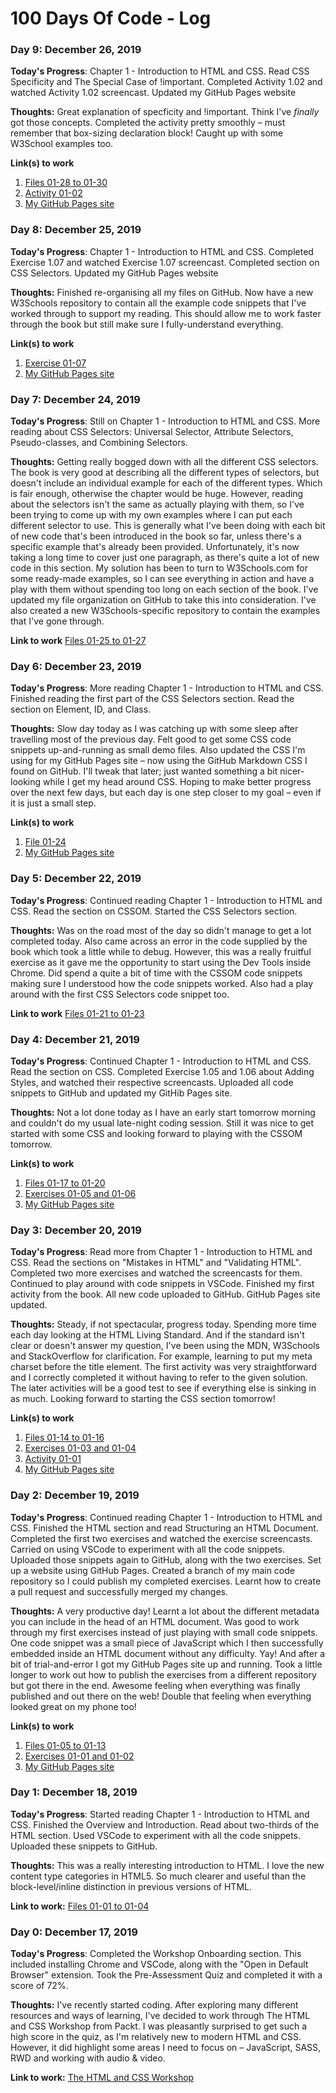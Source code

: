# 100 Days Of Code - Log

### Day 9: December 26, 2019

**Today's Progress**: Chapter 1 - Introduction to HTML and CSS. Read CSS Specificity and The Special Case of !important. Completed Activity 1.02 and watched Activity 1.02 screencast. Updated my GitHub Pages website

**Thoughts:** Great explanation of specficity and !important. Think I've *finally* got those concepts. Completed the activity pretty smoothly – must remember that box-sizing declaration block! Caught up with some W3School examples too.

**Link(s) to work**
1. [Files 01-28 to 01-30](https://github.com/phildc/html-css-workshop)
2. [Activity 01-02](https://github.com/phildc/html-css-workshop)
2. [My GitHub Pages site](https://phildc.github.io/)

### Day 8: December 25, 2019

**Today's Progress**: Chapter 1 - Introduction to HTML and CSS. Completed Exercise 1.07 and watched Exercise 1.07 screencast. Completed section on CSS Selectors. Updated my GitHub Pages website

**Thoughts:** Finished re-organising all my files on GitHub. Now have a new W3Schools repository to contain all the example code snippets that I've worked through to support my reading. This should allow me to work faster through the book but still make sure I fully-understand everything. 

**Link(s) to work**
1. [Exercise 01-07](https://github.com/phildc/html-css-workshop)
2. [My GitHub Pages site](https://phildc.github.io/)

### Day 7: December 24, 2019

**Today's Progress**: Still on Chapter 1 - Introduction to HTML and CSS. More reading about CSS Selectors: Universal Selector, Attribute Selectors, Pseudo-classes, and Combining Selectors.

**Thoughts:** Getting really bogged down with all the different CSS selectors. The book is very good at describing all the different types of selectors, but doesn't include an individual example for each of the different types. Which is fair enough, otherwise the chapter would be huge. However, reading about the selectors isn't the same as actually playing with them, so I've been trying to come up with my own examples where I can put each different selector to use. This is generally what I've been doing with each bit of new code that's been introduced in the book so far, unless there's a specific example that's already been provided. Unfortunately, it's now taking a long time to cover just one paragraph, as there's quite a lot of new code in this section. My solution has been to turn to W3Schools.com for some ready-made examples, so I can see everything in action and have a play with them without spending too long on each section of the book. I've updated my file organization on GitHub to take this into consideration. I've also created a new W3Schools-specific repository to contain the examples that I've gone through.

**Link to work** [Files 01-25 to 01-27](https://github.com/phildc/html-css-workshop)

### Day 6: December 23, 2019

**Today's Progress**: More reading Chapter 1 - Introduction to HTML and CSS. Finished reading the first part of the CSS Selectors section. Read the section on Element, ID, and Class.

**Thoughts:** Slow day today as I was catching up with some sleep after travelling most of the previous day. Felt good to get some CSS code snippets up-and-running as small demo files. Also updated the CSS I'm using for my GitHub Pages site – now using the GitHub Markdown CSS I found on GitHub. I'll tweak that later; just wanted something a bit nicer-looking while I get my head around CSS. Hoping to make better progress over the next few days, but each day is one step closer to my goal – even if it is just a small step.

**Link(s) to work**
1. [File 01-24](https://github.com/phildc/html-css-workshop)
2. [My GitHub Pages site](https://phildc.github.io/)

### Day 5: December 22, 2019

**Today's Progress**: Continued reading Chapter 1 - Introduction to HTML and CSS. Read the section on CSSOM. Started the CSS Selectors section.

**Thoughts:** Was on the road most of the day so didn't manage to get a lot completed today. Also came across an error in the code supplied by the book which took a little while to debug. However, this was a really fruitful exercise as it gave me the opportunity to start using the Dev Tools inside Chrome. Did spend a quite a bit of time with the CSSOM code snippets making sure I understood how the code snippets worked. Also had a play around with the first CSS Selectors code snippet too.

**Link to work** [Files 01-21 to 01-23](https://github.com/phildc/html-css-workshop)

### Day 4: December 21, 2019

**Today's Progress**: Continued Chapter 1 - Introduction to HTML and CSS. Read the section on CSS. Completed Exercise 1.05 and 1.06 about Adding Styles, and watched their respective screencasts. Uploaded all code snippets to GitHub and updated my GitHib Pages site.

**Thoughts:** Not a lot done today as I have an early start tomorrow morning and couldn't do my usual late-night coding session. Still it was nice to get started with some CSS and looking forward to playing with the CSSOM tomorrow.

**Link(s) to work**
1. [Files 01-17 to 01-20](https://github.com/phildc/html-css-workshop)
2. [Exercises 01-05 and 01-06](https://github.com/phildc/html-css-workshop)
3. [My GitHub Pages site](https://phildc.github.io/)

### Day 3: December 20, 2019

**Today's Progress**: Read more from Chapter 1 - Introduction to HTML and CSS. Read the sections on "Mistakes in HTML" and "Validating HTML". Completed two more exercises and watched the screencasts for them. Continued to play around with code snippets in VSCode. Finished my first activity from the book. All new code uploaded to GitHub. GitHub Pages site updated.

**Thoughts:** Steady, if not spectacular, progress today. Spending more time each day looking at the HTML Living Standard. And if the standard isn't clear or doesn't answer my question, I've been using the MDN, W3Schools and StackOverflow for clarification. For example, learning to put my meta charset before the title element. The first activity was very straightforward and I correctly completed it without having to refer to the given solution. The later activities will be a good test to see if everything else is sinking in as much. Looking forward to starting the CSS section tomorrow!

**Link(s) to work**
1. [Files 01-14 to 01-16](https://github.com/phildc/html-css-workshop)
2. [Exercises 01-03 and 01-04](https://github.com/phildc/html-css-workshop)
3. [Activity 01-01](https://github.com/phildc/html-css-workshop)
4. [My GitHub Pages site](https://phildc.github.io/)

### Day 2: December 19, 2019

**Today's Progress**: Continued reading Chapter 1 - Introduction to HTML and CSS. Finished the HTML section and read Structuring an HTML Document. Completed the first two exercises and watched the exercise screencasts. Carried on using VSCode to experiment with all the code snippets. Uploaded those snippets again to GitHub, along with the two exercises. Set up a website using GitHub Pages. Created a branch of my main code repository so I could publish my completed exercises. Learnt how to create a pull request and successfully merged my changes.

**Thoughts:** A very productive day! Learnt a lot about the different metadata you can include in the head of an HTML document. Was good to work through my first exercises instead of just playing with small code snippets. One code snippet was a small piece of JavaScript which I then successfully embedded inside an HTML document without any difficulty. Yay! And after a bit of trial-and-error I got my GitHub Pages site up and running. Took a little longer to work out how to publish the exercises from a different repository but got there in the end. Awesome feeling when everything was finally published and out there on the web! Double that feeling when everything looked great on my phone too!

**Link(s) to work**
1. [Files 01-05 to 01-13](https://github.com/phildc/html-css-workshop)
2. [Exercises 01-01 and 01-02](https://github.com/phildc/html-css-workshop)
3. [My GitHub Pages site](https://phildc.github.io/)

### Day 1: December 18, 2019

**Today's Progress**: Started reading Chapter 1 - Introduction to HTML and CSS. Finished the Overview and Introduction. Read about two-thirds of the HTML section. Used VSCode to experiment with all the code snippets. Uploaded these snippets to GitHub.

**Thoughts:** This was a really interesting introduction to HTML. I love the new content type categories in HTML5. So much clearer and useful than the block-level/inline distinction in previous versions of HTML.

**Link to work:** [Files 01-01 to 01-04](https://github.com/phildc/html-css-workshop)

### Day 0: December 17, 2019

**Today's Progress**: Completed the Workshop Onboarding section. This included installing Chrome and VSCode, along with the "Open in Default Browser" extension. Took the Pre-Assessment Quiz and completed it with a score of 72%.

**Thoughts:** I've recently started coding. After exploring many different resources and ways of learning, I've decided to work through The HTML and CSS Workshop from Packt. I was pleasantly surprised to get such a high score in the quiz, as I'm relatively new to modern HTML and CSS. However, it did highlight some areas I need to focus on – JavaScript, SASS, RWD and working with audio & video.

**Link to work:** [The HTML and CSS Workshop](https://www.packtpub.com/web-development/the-html-and-css-workshop)
